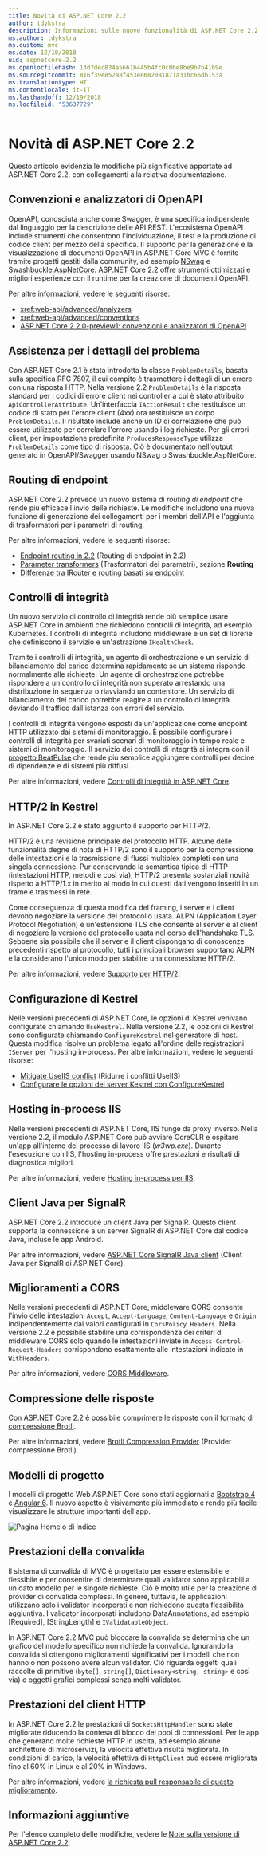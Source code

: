 ```yaml
---
title: Novità di ASP.NET Core 2.2
author: tdykstra
description: Informazioni sulle nuove funzionalità di ASP.NET Core 2.2.
ms.author: tdykstra
ms.custom: mvc
ms.date: 12/18/2018
uid: aspnetcore-2.2
ms.openlocfilehash: 13d7dec834a5661b445b4fc0c0be8be9b7b41b9e
ms.sourcegitcommit: 816f39e852a8f453e8682081871a31bc66db153a
ms.translationtype: HT
ms.contentlocale: it-IT
ms.lasthandoff: 12/19/2018
ms.locfileid: "53637729"
---
```

# <a name="whats-new-in-aspnet-core-22"></a>Novità di ASP.NET Core 2.2

Questo articolo evidenzia le modifiche più significative apportate ad ASP.NET Core 2.2, con collegamenti alla relativa documentazione.

## <a name="open-api-analyzers--conventions"></a>Convenzioni e analizzatori di OpenAPI

OpenAPI, conosciuta anche come Swagger, è una specifica indipendente dal linguaggio per la descrizione delle API REST. L'ecosistema OpenAPI include strumenti che consentono l'individuazione, il test e la produzione di codice client per mezzo della specifica. Il supporto per la generazione e la visualizzazione di documenti OpenAPI in ASP.NET Core MVC è fornito tramite progetti gestiti dalla community, ad esempio [NSwag](https://github.com/RSuter/NSwag) e [Swashbuckle.AspNetCore](https://github.com/domaindrivendev/Swashbuckle.AspNetCore). ASP.NET Core 2.2 offre strumenti ottimizzati e migliori esperienze con il runtime per la creazione di documenti OpenAPI.

Per altre informazioni, vedere le seguenti risorse:

* <xref:web-api/advanced/analyzers>
* <xref:web-api/advanced/conventions>
* [ASP.NET Core 2.2.0-preview1: convenzioni e analizzatori di OpenAPI](https://blogs.msdn.microsoft.com/webdev/2018/08/23/asp-net-core-2-20-preview1-open-api-analyzers-conventions/)

## <a name="problem-details-support"></a>Assistenza per i dettagli del problema

Con ASP.NET Core 2.1 è stata introdotta la classe `ProblemDetails`, basata sulla specifica RFC 7807, il cui compito è trasmettere i dettagli di un errore con una risposta HTTP. Nella versione 2.2 `ProblemDetails` è la risposta standard per i codici di errore client nei controller a cui è stato attribuito `ApiControllerAttribute`. Un'interfaccia `IActionResult` che restituisce un codice di stato per l'errore client (4xx) ora restituisce un corpo `ProblemDetails`. Il risultato include anche un ID di correlazione che può essere utilizzato per correlare l'errore usando i log richieste. Per gli errori client, per impostazione predefinita `ProducesResponseType` utilizza `ProblemDetails` come tipo di risposta. Ciò è documentato nell'output generato in OpenAPI/Swagger usando NSwag o Swashbuckle.AspNetCore.

## <a name="endpoint-routing"></a>Routing di endpoint

ASP.NET Core 2.2 prevede un nuovo sistema di *routing di endpoint* che rende più efficace l'invio delle richieste. Le modifiche includono una nuova funzione di generazione dei collegamenti per i membri dell'API e l'aggiunta di trasformatori per i parametri di routing.

Per altre informazioni, vedere le seguenti risorse:

* [Endpoint routing in 2.2](https://blogs.msdn.microsoft.com/webdev/2018/08/27/asp-net-core-2-2-0-preview1-endpoint-routing/) (Routing di endpoint in 2.2)
* [Parameter transformers](https://www.hanselman.com/blog/ASPNETCore22ParameterTransformersForCleanURLGenerationAndSlugsInRazorPagesOrMVC.aspx) (Trasformatori dei parametri), sezione **Routing**
* [Differenze tra IRouter e routing basati su endpoint](xref:fundamentals/routing?view=aspnetcore-2.2#differences-from-earlier-versions-of-routing)

## <a name="health-checks"></a>Controlli di integrità

Un nuovo servizio di controllo di integrità rende più semplice usare ASP.NET Core in ambienti che richiedono controlli di integrità, ad esempio Kubernetes. I controlli di integrità includono middleware e un set di librerie che definiscono il servizio e un'astrazione `IHealthCheck`.

Tramite i controlli di integrità, un agente di orchestrazione o un servizio di bilanciamento del carico determina rapidamente se un sistema risponde normalmente alle richieste. Un agente di orchestrazione potrebbe rispondere a un controllo di integrità non superato arrestando una distribuzione in sequenza o riavviando un contenitore. Un servizio di bilanciamento del carico potrebbe reagire a un controllo di integrità deviando il traffico dall'istanza con errori del servizio.

I controlli di integrità vengono esposti da un'applicazione come endpoint HTTP utilizzato dai sistemi di monitoraggio. È possibile configurare i controlli di integrità per svariati scenari di monitoraggio in tempo reale e sistemi di monitoraggio. Il servizio dei controlli di integrità si integra con il [progetto BeatPulse](https://github.com/Xabaril/BeatPulse) che rende più semplice aggiungere controlli per decine di dipendenze e di sistemi più diffusi.

Per altre informazioni, vedere [Controlli di integrità in ASP.NET Core](xref:host-and-deploy/health-checks).

## <a name="http2-in-kestrel"></a>HTTP/2 in Kestrel

In ASP.NET Core 2.2 è stato aggiunto il supporto per HTTP/2. 

HTTP/2 è una revisione principale del protocollo HTTP. Alcune delle funzionalità degne di nota di HTTP/2 sono il supporto per la compressione delle intestazioni e la trasmissione di flussi multiplex completi con una singola connessione. Pur conservando la semantica tipica di HTTP (intestazioni HTTP, metodi e così via), HTTP/2 presenta sostanziali novità rispetto a HTTP/1.x in merito al modo in cui questi dati vengono inseriti in un frame e trasmessi in rete.

Come conseguenza di questa modifica del framing, i server e i client devono negoziare la versione del protocollo usata. ALPN (Application Layer Protocol Negotiation) è un'estensione TLS che consente al server e al client di negoziare la versione del protocollo usata nel corso dell'handshake TLS. Sebbene sia possibile che il server e il client dispongano di conoscenze precedenti rispetto al protocollo, tutti i principali browser supportano ALPN e la considerano l'unico modo per stabilire una connessione HTTP/2.

Per altre informazioni, vedere [Supporto per HTTP/2](xref:fundamentals/servers/index?view=aspnetcore-2.2#http2-support).

## <a name="kestrel-configuration"></a>Configurazione di Kestrel

Nelle versioni precedenti di ASP.NET Core, le opzioni di Kestrel venivano configurate chiamando `UseKestrel`. Nella versione 2.2, le opzioni di Kestrel sono configurate chiamando `ConfigureKestrel` nel generatore di host. Questa modifica risolve un problema legato all'ordine delle registrazioni `IServer` per l'hosting in-process. Per altre informazioni, vedere le seguenti risorse:

* [Mitigate UseIIS conflict](https://github.com/aspnet/KestrelHttpServer/issues/2760) (Ridurre i conflitti UseIIS)
* [Configurare le opzioni del server Kestrel con ConfigureKestrel](xref:fundamentals/servers/kestrel?view=aspnetcore-2.2#how-to-use-kestrel-in-aspnet-core-apps)

## <a name="iis-in-process-hosting"></a>Hosting in-process IIS

Nelle versioni precedenti di ASP.NET Core, IIS funge da proxy inverso. Nella versione 2.2, il modulo ASP.NET Core può avviare CoreCLR e ospitare un'app all'interno del processo di lavoro IIS (*w3wp.exe*). Durante l'esecuzione con IIS, l'hosting in-process offre prestazioni e risultati di diagnostica migliori.

Per altre informazioni, vedere [Hosting in-process per IIS](xref:host-and-deploy/aspnet-core-module?view=aspnetcore-2.2#in-process-hosting-model).

## <a name="signalr-java-client"></a>Client Java per SignalR

ASP.NET Core 2.2 introduce un client Java per SignalR. Questo client supporta la connessione a un server SignalR di ASP.NET Core dal codice Java, incluse le app Android.

Per altre informazioni, vedere [ASP.NET Core SignalR Java client](https://docs.microsoft.com/aspnet/core/signalr/java-client?view=aspnetcore-2.2) (Client Java per SignalR di ASP.NET Core).

## <a name="cors-improvements"></a>Miglioramenti a CORS

Nelle versioni precedenti di ASP.NET Core, middleware CORS consente l'invio delle intestazioni `Accept`, `Accept-Language`, `Content-Language` e `Origin` indipendentemente dai valori configurati in `CorsPolicy.Headers`. Nella versione 2.2 è possibile stabilire una corrispondenza dei criteri di middleware CORS solo quando le intestazioni inviate in `Access-Control-Request-Headers` corrispondono esattamente alle intestazioni indicate in `WithHeaders`.

Per altre informazioni, vedere [CORS Middleware](xref:security/cors?view=aspnetcore-2.2#set-the-allowed-request-headers).

## <a name="response-compression"></a>Compressione delle risposte

Con ASP.NET Core 2.2 è possibile comprimere le risposte con il [formato di compressione Brotli](https://tools.ietf.org/html/rfc7932).

Per altre informazioni, vedere [Brotli Compression Provider](xref:performance/response-compression?view=aspnetcore-2.2#brotli-compression-provider) (Provider compressione Brotli).

## <a name="project-templates"></a>Modelli di progetto

I modelli di progetto Web ASP.NET Core sono stati aggiornati a [Bootstrap 4](https://getbootstrap.com/docs/4.1/migration/) e [Angular 6](https://blog.angular.io/version-6-of-angular-now-available-cc56b0efa7a4). Il nuovo aspetto è visivamente più immediato e rende più facile visualizzare le strutture importanti dell'app.

![Pagina Home o di indice](~/tutorials/razor-pages/razor-pages-start/_static/home2.2.png)

## <a name="validation-performance"></a>Prestazioni della convalida

Il sistema di convalida di MVC è progettato per essere estensibile e flessibile e per consentire di determinare quali validator sono applicabili a un dato modello per le singole richieste. Ciò è molto utile per la creazione di provider di convalida complessi. In genere, tuttavia, le applicazioni utilizzano solo i validator incorporati e non richiedono questa flessibilità aggiuntiva. I validator incorporati includono DataAnnotations, ad esempio [Required], [StringLength] e `IValidatableObject`.

In ASP.NET Core 2.2 MVC può bloccare la convalida se determina che un grafico del modello specifico non richiede la convalida. Ignorando la convalida si ottengono miglioramenti significativi per i modelli che non hanno o non possono avere alcun validator. Ciò riguarda oggetti quali raccolte di primitive (`byte[]`, `string[]`, `Dictionary<string, string>` e così via) o oggetti grafici complessi senza molti validator.

## <a name="http-client-performance"></a>Prestazioni del client HTTP

In ASP.NET Core 2.2 le prestazioni di `SocketsHttpHandler` sono state migliorate riducendo la contesa di blocco dei pool di connessioni. Per le app che generano molte richieste HTTP in uscita, ad esempio alcune architetture di microservizi, la velocità effettiva risulta migliorata. In condizioni di carico, la velocità effettiva di `HttpClient` può essere migliorata fino al 60% in Linux e al 20% in Windows.

Per altre informazioni, vedere [la richiesta pull responsabile di questo miglioramento](https://github.com/dotnet/corefx/pull/32568).

## <a name="additional-information"></a>Informazioni aggiuntive

Per l'elenco completo delle modifiche, vedere le [Note sulla versione di ASP.NET Core 2.2](https://github.com/aspnet/Home/releases/tag/2.2.0).
